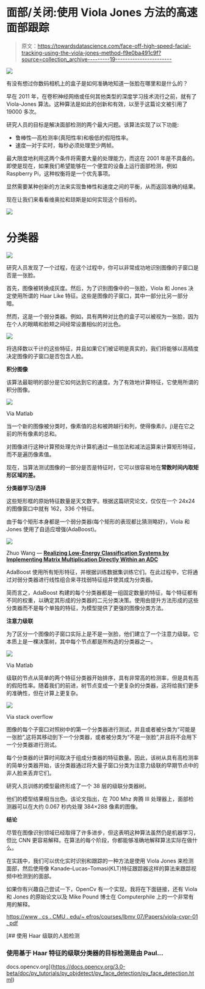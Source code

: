 # 面部/关闭:使用 Viola Jones 方法的高速面部跟踪

> 原文：<https://towardsdatascience.com/face-off-high-speed-facial-tracking-using-the-viola-jones-method-f9e0ba491c9f?source=collection_archive---------19----------------------->

![](img/c80f8f5c1ea7f83f0b0cc7ed16398b99.png)

有没有想过你数码相机上的盒子是如何准确地知道一张脸在哪里和是什么的？

早在 2011 年，在卷积神经网络或任何其他类型的深度学习技术流行之前，就有了 Viola-Jones 算法。这种算法是如此的创新和有效，以至于这篇论文被引用了 19000 多次。

研究人员的目标是解决面部检测的两个最大问题。该算法实现了以下功能:

*   鲁棒性—高检测率(真阳性率)和极低的假阳性率。
*   速度—对于实时，每秒必须处理至少两帧。

最大限度地利用这两个条件将需要大量的处理能力，而这在 2001 年是不具备的。即使是现在，如果我们希望能够在一个便宜的设备上运行面部检测，例如 Raspberry Pi，这种权衡将是一个优先事项。

显然需要某种创新的方法来实现鲁棒性和速度之间的平衡，从而返回准确的结果。

现在让我们来看看维奥拉和琼斯是如何实现这个目标的。

![](img/dd9e5ce0d5273f90b34997d50637b7ef.png)

# **分类器**

![](img/c6d1db59f2cf7a269df196585bde3297.png)

研究人员发现了一个过程，在这个过程中，你可以非常成功地识别图像的子窗口是否是一张脸。

首先，图像被转换成灰度。然后，为了识别图像中的一张脸，Viola 和 Jones 决定使用所谓的 Haar Like 特征。这些是图像的子窗口，其中一部分比另一部分暗。

然而，这是一个弱分类器。例如，具有两种对比色的盒子可以被视为一张脸，因为在个人的眼睛和脸颊之间经常设置相似的对比色。

![](img/4d0ca878769eca392d95f57997afa76c.png)

将选择数以千计的这些特征，并且如果它们被证明是真实的，我们将能够以高精度决定图像的子窗口是否包含人脸。

**积分图像**

该算法最聪明的部分是它如何达到它的速度。为了有效地计算特征，它使用所谓的积分图像。

![](img/40446f851cdffe1b6a4ef12f9eb5d264.png)

Via Matlab

当一个新的图像被分类时，像素值的总和被跨越行和列，使得像素(I，j)是在它之前的所有像素的总和。

对图像进行这种计算预处理允许计算机通过一些加法和减法运算来计算矩形特征，而不是遍历像素值。

现在，当算法测试图像的一部分是否是特征时，它可以很容易地在**常数时间内取矩形区域的差。**

**分类器学习/选择**

这些矩形框的原始特征数量是天文数字。根据这篇研究论文，仅仅在一个 24x24 的图像窗口中就有 162，336 个特征。

由于每个矩形本身都是一个弱分类器(每个矩形的表现都比猜测略好)，Viola 和 Jones 使用了自适应增强(AdaBoost)。

![](img/52257430f05d8899cfc1d206d8c879a8.png)

Zhuo Wang — [**Realizing Low-Energy Classification Systems by Implementing Matrix Multiplication Directly Within an ADC**](https://www.researchgate.net/publication/288699540_Realizing_Low-Energy_Classification_Systems_by_Implementing_Matrix_Multiplication_Directly_Within_an_ADC)

AdaBoost 使用所有矩形特征，并根据训练数据集训练它们。在此过程中，它将通过对弱分类器进行线性组合来寻找弱特征组并使其成为分类器。

简而言之，AdaBoost 构建的每个分类器都是一组固定数量的特征，每个特征都有不同的权重，以确定其形成的分类器的二元分类决策。使用由提升方法形成的这些分类器而不是每个单独的特征，为模型提供了更强的图像分类方法。

**注意力级联**

为了区分一个图像的子窗口实际上是不是一张脸，他们建立了一个注意力级联。它本质上是一棵决策树，其中每个节点都是所构造的分类器之一。

![](img/65aa3e08ef48d62fa1e5f8a541e60c5c.png)

Via Matlab

级联的节点从简单的两个特征分类器开始排序，具有非常高的检测率，但是具有高的假阳性率。随着我们的前进，树节点变成一个更复杂的分类器，这将给我们更多的准确性，但在计算上更复杂。

![](img/4f5e48400020536ac295e340e6bbf061.png)

Via stack overflow

图像的每个子窗口对照树中的第一个分类器进行测试，并且或者被分类为“可能是一张脸”,这将其移动到下一个分类器，或者被分类为“不是一张脸”,并且将不会用下一个分类器进行测试。

每个分类器的计算时间取决于组成分类器的特征数量。因此，该树从具有高检测率的简单分类器开始，该分类器通过将大量子窗口分类为注意力级联的早期节点中的非人脸来丢弃它们。

研究人员训练的模型最终形成了一个 38 层的级联分类器树。

他们的模型结果相当出色。该论文指出，在 700 Mhz 奔腾 III 处理器上，面部检测器可以在大约 0.067 秒内处理 384×288 像素的图像。

**结论**

尽管在图像识别领域已经取得了许多进步，但这表明这种算法虽然仍是机器学习，但比 CNN 更容易解释。在算法的每个阶段，你都能够准确地解释算法实际在做什么。

在实践中，我们可以优化实时识别和跟踪的一种方法是使用 Viola Jones 来检测面部，然后使用像 Kanade–Lucas–Tomasi(KLT)特征跟踪器这样的算法来跟踪视频中检测到的面部。

如果你有兴趣自己尝试一下，OpenCv 有一个实现，我将在下面链接，还有 Viola 和 Jones 的原始论文以及 Mike Pound 博士在 Computerphile 上的一个非常有用的解释。

[https://www . cs . CMU . edu/~ efros/courses/lbmv 07/Papers/viola-cvpr-01 . pdf](https://www.cs.cmu.edu/~efros/courses/LBMV07/Papers/viola-cvpr-01.pdf)

[](https://docs.opencv.org/3.0-beta/doc/py_tutorials/py_objdetect/py_face_detection/py_face_detection.html) [## 使用 Haar 级联的人脸检测

### 使用基于 Haar 特征的级联分类器的目标检测是由 Paul…

docs.opencv.org](https://docs.opencv.org/3.0-beta/doc/py_tutorials/py_objdetect/py_face_detection/py_face_detection.html)